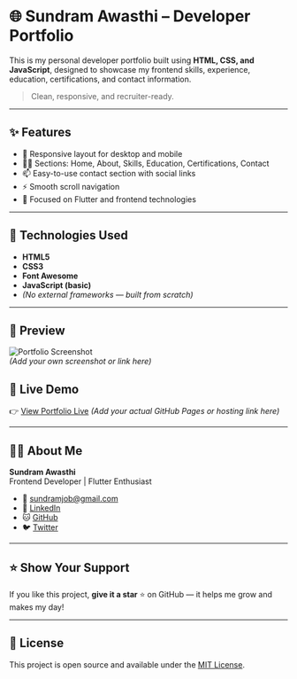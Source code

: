 # 🌐 Sundram Awasthi – Developer Portfolio

This is my personal developer portfolio built using **HTML, CSS, and JavaScript**, designed to showcase my frontend skills, experience, education, certifications, and contact information.

> Clean, responsive, and recruiter-ready.

---

## ✨ Features

- 📌 Responsive layout for desktop and mobile
- 🧑‍💻 Sections: Home, About, Skills, Education, Certifications, Contact
- 📫 Easy-to-use contact section with social links
- ⚡ Smooth scroll navigation
- 🎯 Focused on Flutter and frontend technologies

---

## 🚀 Technologies Used

- **HTML5**
- **CSS3**
- **Font Awesome**
- **JavaScript (basic)**
- _(No external frameworks — built from scratch)_

---

## 📸 Preview

![Portfolio Screenshot]("Screenshot.jpg")  
_(Add your own screenshot or link here)_

## 🔗 Live Demo

👉 [View Portfolio Live](https://sundramportfolios.netlify.app/) _(Add your actual GitHub Pages or hosting link here)_

---

## 🧑‍💼 About Me

**Sundram Awasthi**  
Frontend Developer | Flutter Enthusiast

- 📧 sundramjob@gmail.com
- 💼 [LinkedIn](https://www.linkedin.com/in/sundram-awasthi-97603b20b/)
- 🐱 [GitHub](https://github.com/sundaramawasthi)
- 🐦 [Twitter](https://twitter.com/SundaramThe)

---

## ⭐️ Show Your Support

If you like this project, **give it a star** ⭐ on GitHub — it helps me grow and makes my day!

---

## 📜 License

This project is open source and available under the [MIT License](LICENSE).
